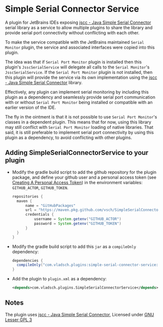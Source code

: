 # Simple Serial Connector Service

A plugin for JetBrains IDEs exposing [jscc - Java Simple Serial Connector] serial library as a
service to allow multiple plugins to share the library and provide serial port connectivity
without conflicting with each other.

To make the service compatible with the JetBrains maintained `Serial Monitor` plugin, the
service and associated interfaces were copied into this plugin.

The idea was that if `Serial Port Monitor` plugin is installed then this plugin's
`JsscSerialService` will delegate all calls to the `Serial Monitor`'s `JsscSerialService`. If
the `Serial Port Monitor` plugin is not installed, then this plugin will provide the service via
its own implementation using the [jscc - Java Simple Serial Connector] library.

Effectively, any plugin can implement serial monitoring by including this plugin as a dependency
and seamlessly provide serial port communication with or without `Serial Port Monitor` being
installed or compatible with an earlier version of the IDE.

The fly in the ointment is that it is not possible to use `Serial Port Monitor`'s classes in a
dependent plugin. This means that for now, using this library may still conflict with `Serial
Port Monitor` loading of native libraries. That said, it is still preferable to implement serial
port connectivity by using this plugin as a dependency, to avoid conflicting with other plugins.

## Adding SimpleSerialConnectorService to your plugin

* Modify the gradle build script to add the github repository for the plugin package, and define
  your github user and a personal access token (see [Creating A Personal Access Token]) in the
  environment variables: `GITHUB_ACTOR`, `GITHUB_TOKEN`.

  ```groovy
  repositories {
    maven {
        name = "GitHubPackages"
        url = "https://maven.pkg.github.com/vsch/SimpleSerialConnectorService"
        credentials {
            username = System.getenv("GITHUB_ACTOR")
            password = System.getenv("GITHUB_TOKEN")
        }
    }
  }
  ```
* Modify the gradle build script to add this `jar` as a `compileOnly` dependency:

  ```groovy
  dependencies {
    compileOnly("com.vladsch.plugins:simple-serial-connector-service:1.0.2")
  }
  ```
* Add the plugin to `plugin.xml` as a dependency:

  ```xml
  <depends>com.vladsch.plugins.SimpleSerialConnectorService</depends>
  ```

## Notes

The plugin uses [jscc - Java Simple Serial Connector], Licensed under [GNU Lesser GPL 3]

[Creating A Personal Access Token]: https://docs.github.com/en/authentication/keeping-your-account-and-data-secure/creating-a-personal-access-token
[jscc - Java Simple Serial Connector]: https://github.com/java-native/jssc
[GNU Lesser GPL 3]: http://www.gnu.org/licenses/lgpl.html
[Issues]: https://github.com/vsch/SimpleSerialConnectorService/issues
[Plugin Source]: https://github.com/vsch/SimpleSerialConnectorService

